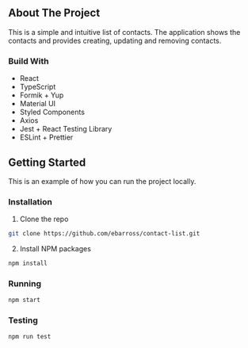## About The Project

This is a simple and intuitive list of contacts. The application shows the contacts and provides creating, updating and removing contacts.

### Build With

*  React
*  TypeScript
*  Formik + Yup
*  Material UI
*  Styled Components
*  Axios
*  Jest + React Testing Library
*  ESLint + Prettier

## Getting Started

This is an example of how you can run the project locally.

### Installation

1.  Clone the repo
```sh
git clone https://github.com/ebarross/contact-list.git
```

2.  Install NPM packages
```sh
npm install
```

### Running

```sh
npm start
```

### Testing

```sh
npm run test
```
